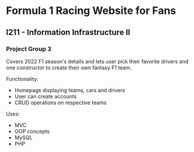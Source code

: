 # Formula 1 Racing Website for Fans
## I211 - Information Infrastructure II
### Project Group 3

Covers 2022 F1 season's details and lets user pick their favorite drivers and one constructor to create their own fantasy F1 team.

Functionality:
- Homepage displaying teams, cars and drivers
- User can create accounts
- CRUD operations on respective teams

Uses:
- MVC
- OOP concepts
- MySQL
- PHP

